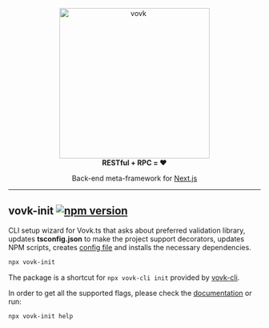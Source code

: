 <p align="center"> 
  <picture>
    <source width="300" media="(prefers-color-scheme: dark)" srcset="https://vovk.dev/vovk-logo-white.svg">
    <source width="300" media="(prefers-color-scheme: light)" srcset="https://vovk.dev/vovk-logo.svg">
    <img width="300" alt="vovk" src="https://vovk.dev/vovk-logo.svg">
  </picture><br>
  <strong>RESTful + RPC = ♥️</strong>
</p>

<p align="center">
  Back-end meta-framework for <a href="https://nextjs.org/docs/app">Next.js</a>
</p>

---

## vovk-init [![npm version](https://badge.fury.io/js/vovk-init.svg)](https://www.npmjs.com/package/vovk-init)

CLI setup wizard for Vovk.ts that asks about preferred validation library, updates **tsconfig.json** to make the project support decorators, updates NPM scripts, creates [config file](https://vovk.dev/config) and installs the necessary dependencies.

```sh
npx vovk-init
```

The package is a shortcut for `npx vovk-cli init` provided by [vovk-cli](https://vovk.dev/cli).

In order to get all the supported flags, please check the [documentation](https://vovk.dev/cli/vovk-init) or run:

```sh
npx vovk-init help
```
